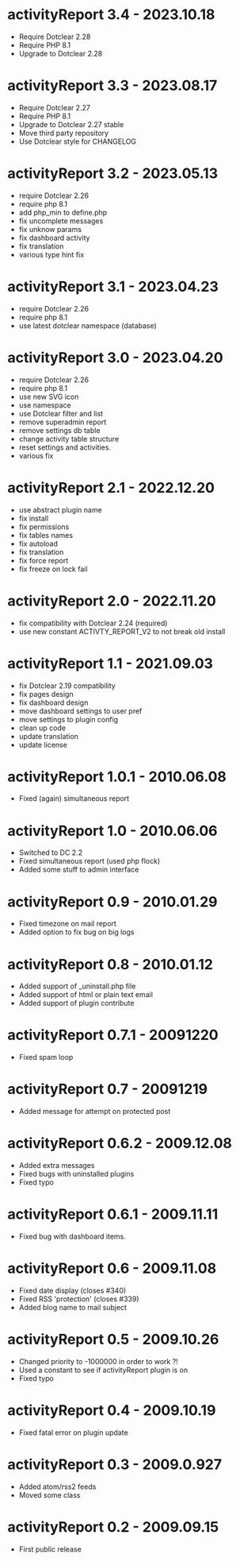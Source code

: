 activityReport 3.4 - 2023.10.18
===========================================================
* Require Dotclear 2.28
* Require PHP 8.1
* Upgrade to Dotclear 2.28

activityReport 3.3 - 2023.08.17
===========================================================
* Require Dotclear 2.27
* Require PHP 8.1
* Upgrade to Dotclear 2.27 stable
* Move third party repository
* Use Dotclear style for CHANGELOG

activityReport 3.2 - 2023.05.13
===========================================================
* require Dotclear 2.26
* require php 8.1
* add php_min to define.php
* fix uncomplete messages
* fix unknow params
* fix dashboard activity
* fix translation
* various type hint fix

activityReport 3.1 - 2023.04.23
===========================================================
* require Dotclear 2.26
* require php 8.1
* use latest dotclear namespace (database)

activityReport 3.0 - 2023.04.20
===========================================================
* require Dotclear 2.26
* require php 8.1
* use new SVG icon
* use namespace
* use Dotclear filter and list
* remove superadmin report
* remove settings db table
* change activity table structure
* reset settings and activities.
* various fix

activityReport 2.1 - 2022.12.20
===========================================================
* use abstract plugin name
* fix install
* fix permissions
* fix tables names
* fix autoload
* fix translation
* fix force report
* fix freeze on lock fail

activityReport 2.0 - 2022.11.20
===========================================================
* fix compatibility with Dotclear 2.24 (required)
* use new constant ACTIVTY_REPORT_V2 to not break old install

activityReport 1.1 - 2021.09.03
===========================================================
* fix Dotclear 2.19 compatibility
* fix pages design
* fix dashboard design
* move dashboard settings to user pref
* move settings to plugin config
* clean up code
* update translation
* update license

activityReport 1.0.1 - 2010.06.08
===========================================================
* Fixed (again) simultaneous report

activityReport 1.0 - 2010.06.06
===========================================================
* Switched to DC 2.2
* Fixed simultaneous report (used php flock)
* Added some stuff to admin interface

activityReport 0.9 - 2010.01.29
===========================================================
* Fixed timezone on mail report
* Added option to fix bug on big logs

activityReport 0.8 - 2010.01.12
===========================================================
* Added support of _uninstall.php file
* Added support of html or plain text email
* Added support of plugin contribute

activityReport 0.7.1 - 20091220
===========================================================
* Fixed spam loop

activityReport 0.7 - 20091219
===========================================================
* Added message for attempt on protected post

activityReport 0.6.2 - 2009.12.08
===========================================================
* Added extra messages
* Fixed bugs with uninstalled plugins
* Fixed typo

activityReport 0.6.1 - 2009.11.11
===========================================================
* Fixed bug with dashboard items.

activityReport 0.6 - 2009.11.08
===========================================================
* Fixed date display (closes #340)
* Fixed RSS 'protection' (closes #339)
* Added blog name to mail subject

activityReport 0.5 - 2009.10.26
===========================================================
* Changed priority to -1000000 in order to work ?!
* Used a constant to see if activityReport plugin is on
* Fixed typo

activityReport 0.4 - 2009.10.19
===========================================================
* Fixed fatal error on plugin update

activityReport 0.3 - 2009.0.927
===========================================================
* Added atom/rss2 feeds
* Moved some class

activityReport 0.2 - 2009.09.15
===========================================================
* First public release
